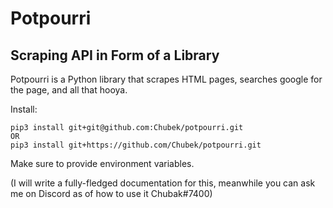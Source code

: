 # Potpourri

## Scraping API in Form of a Library

Potpourri is a Python library that scrapes HTML pages, searches google for the page, and all that hooya.

Install:
```
pip3 install git+git@github.com:Chubek/potpourri.git
OR
pip3 install git+https://github.com/Chubek/potpourri.git
```

Make sure to provide environment variables.

(I will write a fully-fledged documentation for this, meanwhile you can ask me on Discord as of how to use it Chubak#7400)
